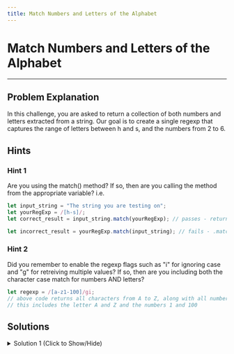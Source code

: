 ```yaml
---
title: Match Numbers and Letters of the Alphabet
---
```


# Match Numbers and Letters of the Alphabet

---
## Problem Explanation
In this challenge, you are asked to return a collection of both numbers and letters extracted from a string. Our goal is to create a single regexp that captures the range of letters between h and s, and the numbers from 2 to 6.

## Hints

### Hint 1
Are you using the match() method? If so, then are you calling the method from the appropriate variable? i.e. 
```javascript
let input_string = "The string you are testing on";
let yourRegExp = /[h-s]/;
let correct_result = input_string.match(yourRegExp); // passes - returns characters H to S

let incorrect_result = yourRegExp.match(input_string); // fails - .match() is not a function
```

### Hint 2
Did you remember to enable the regexp flags such as "i" for ignoring case and "g" for retreiving multiple values? If so, then are you including both the character case match for numbers AND letters? 
```javascript
let regexp = /[a-z1-100]/gi;
// above code returns all characters from A to Z, along with all numbers from 1 to 100
// this includes the letter A and Z and the numbers 1 and 100
```

## Solutions

<details><summary>Solution 1 (Click to Show/Hide)</summary>

```javascript
let quoteSample = "Blueberry 3.141592653s are delicious.";
let myRegex = /[h-s2-6]/gi; // Change this line
let result = quoteSample.match(myRegex); // Change this line
```

</details>